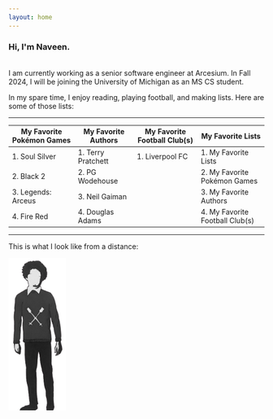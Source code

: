 ```yaml
---
layout: home
---
```


### Hi, I'm Naveen.

<br>
I am currently working as a senior software engineer at Arcesium. In Fall 2024, I will be joining the University of Michigan as an MS CS student.

In my spare time, I enjoy reading, playing football, and making lists. Here are some of those lists:

---

| My Favorite Pokémon Games | My Favorite Authors | My Favorite Football Club(s) | My Favorite Lists               |
| ------------------------- | ------------------- | ---------------------------- | ------------------------------- |
| 1. Soul Silver            | 1. Terry Pratchett  | 1. Liverpool FC              | 1. My Favorite Lists            |
| 2. Black 2                | 2. PG Wodehouse     |                              | 2. My Favorite Pokémon Games    |
| 3. Legends: Arceus        | 3. Neil Gaiman      |                              | 3. My Favorite Authors          |
| 4. Fire Red               | 4. Douglas Adams    |                              | 4. My Favorite Football Club(s) |

---

This is what I look like from a distance:

<article class="my-image">
    <img src="/assets/img/me.png" style="height: 300px;" />
</article>
